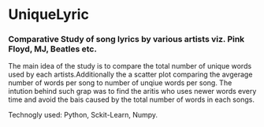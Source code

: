 # UniqueLyric


### Comparative Study of song lyrics by various artists viz. Pink Floyd, MJ, Beatles etc. 

The main idea of the study is to compare the total number of unique words used by each artists.Additionally the a scatter plot comparing 
the avgerage number of words per song to number of unqiue words per song. The intution behind such grap was to find the aritis who uses newer
words every time and avoid the bais caused by the total number of words in each songs. 

Technogly used: Python, Sckit-Learn, Numpy. 

